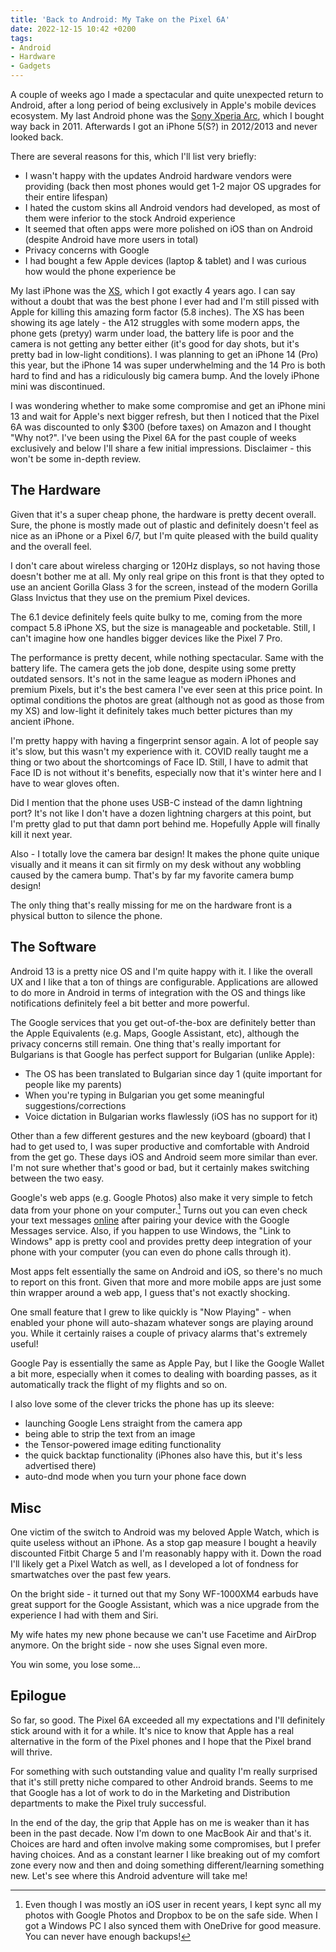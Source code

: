 ```yaml
---
title: 'Back to Android: My Take on the Pixel 6A'
date: 2022-12-15 10:42 +0200
tags:
- Android
- Hardware
- Gadgets
---
```


A couple of weeks ago I made a spectacular and quite unexpected return to
Android, after a long period of being exclusively in Apple's mobile devices
ecosystem. My last Android phone was the [Sony Xperia Arc](https://www.gsmarena.com/sony_ericsson_xperia_arc-3619.php), which I bought way back in 2011. Afterwards I got an iPhone 5(S?) in 2012/2013 and never looked back.

There are several reasons for this, which I'll list very briefly:

- I wasn't happy with the updates Android hardware vendors were providing (back then most phones would get 1-2 major OS upgrades for their entire lifespan)
- I hated the custom skins all Android vendors had developed, as most of them were inferior to the stock Android experience
- It seemed that often apps were more polished on iOS than on Android (despite Android have more users in total)
- Privacy concerns with Google
- I had bought a few Apple devices (laptop & tablet) and I was curious how would the phone experience be

My last iPhone was the [XS](https://www.gsmarena.com/apple_iphone_xs-9318.php),
which I got exactly 4 years ago. I can say without a doubt that was the best
phone I ever had and I'm still pissed with Apple for killing this amazing form
factor (5.8 inches). The XS has been showing its age lately - the A12 struggles
with some modern apps, the phone gets (pretyy) warm under load, the battery life
is poor and the camera is not getting any better either (it's good for day
shots, but it's pretty bad in low-light conditions). I was planning to
get an iPhone 14 (Pro) this year, but the iPhone 14 was super underwhelming and
the 14 Pro is both hard to find and has a ridiculously big camera bump. And the
lovely iPhone mini was discontinued.

I was wondering whether to make some compromise and get an iPhone mini 13 and
wait for Apple's next bigger refresh, but then I noticed that the Pixel 6A was
discounted to only $300 (before taxes) on Amazon and I thought "Why not?". I've
been using the Pixel 6A for the past couple of weeks exclusively and below I'll
share a few initial impressions. Disclaimer - this won't be some in-depth
review.

## The Hardware

Given that it's a super cheap phone, the hardware is pretty decent
overall. Sure, the phone is mostly made out of plastic and definitely doesn't
feel as nice as an iPhone or a Pixel 6/7, but I'm quite pleased with the build
quality and the overall feel.

I don't care about wireless charging or 120Hz displays, so not having those
doesn't bother me at all. My only real gripe on this front is that they opted to
use an ancient Gorilla Glass 3 for the screen, instead of the modern Gorilla
Glass Invictus that they use on the premium Pixel devices.

The 6.1 device definitely feels quite bulky to me, coming from the more compact
5.8 iPhone XS, but the size is manageable and pocketable. Still, I can't imagine
how one handles bigger devices like the Pixel 7 Pro.

The performance is pretty decent, while nothing spectacular. Same with the
battery life. The camera gets the job done, despite using some pretty outdated
sensors. It's not in the same league as modern iPhones and premium Pixels, but
it's the best camera I've ever seen at this price point. In optimal conditions
the photos are great (although not as good as those from my XS) and low-light it
definitely takes much better pictures than my ancient iPhone.

I'm pretty happy with having a fingerprint sensor again. A lot of people say
it's slow, but this wasn't my experience with it. COVID really taught me a thing
or two about the shortcomings of Face ID. Still, I have to admit that Face ID is not without it's benefits, especially now that it's winter here and I have to wear gloves often.

Did I mention that the phone uses USB-C instead of the damn lightning port? It's not
like I don't have a dozen lightning chargers at this point, but I'm pretty glad to
put that damn port behind me. Hopefully Apple will finally kill it next year.

Also - I totally love the camera bar design! It makes the phone quite unique visually and it means it can sit firmly on my desk without any wobbling caused by the camera bump. That's by far my favorite camera bump design!

The only thing that's really missing for me on the hardware front is a physical button to silence the phone.

## The Software

Android 13 is a pretty nice OS and I'm quite happy with it. I like the overall UX and I like that a ton of things are configurable. Applications are allowed to do more in Android in terms of integration with the OS and things like notifications definitely feel a bit better and more powerful.

The Google services that you get out-of-the-box are definitely better than the Apple Equivalents (e.g. Maps, Google Assistant, etc), although the privacy concerns still remain. One thing that's really important for Bulgarians is that Google has perfect support for Bulgarian (unlike Apple):

- The OS has been translated to Bulgarian since day 1 (quite important for people like my parents)
- When you're typing in Bulgarian you get some meaningful suggestions/corrections
- Voice dictation in Bulgarian works flawlessly (iOS has no support for it)

Other than a few different gestures and the new keyboard (gboard) that I had to get used to, I was super productive and comfortable with Android from the get go. These days iOS and Android seem more similar than ever. I'm not sure whether that's good or bad, but it certainly makes switching between the two easy.

Google's web apps (e.g. Google Photos) also make it very simple to fetch data from your phone on your computer.[^1] Turns out you can even check your text messages [online](https://messages.google.com/) after pairing your device with the Google Messages service. Also, if you happen to use Windows, the "Link to Windows" app is pretty cool and provides pretty deep integration of your phone with your computer (you can even do phone calls through it).

Most apps felt essentially the same on Android and iOS, so there's no much to report on this front. Given that more and more mobile apps are just some thin wrapper around a web app, I guess that's not exactly shocking.

One small feature that I grew to like quickly is "Now Playing" - when enabled your phone will auto-shazam whatever songs are playing around you. While it certainly raises a couple of privacy alarms that's extremely useful!

Google Pay is essentially the same as Apple Pay, but I like the Google Wallet a bit more, especially when it comes to dealing with boarding passes, as it automatically track the flight of my flights and so on.

I also love some of the clever tricks the phone has up its sleeve:

- launching Google Lens straight from the camera app
- being able to strip the text from an image
- the Tensor-powered image editing functionality
- the quick backtap functionality (iPhones also have this, but it's less advertised there)
- auto-dnd mode when you turn your phone face down

## Misc

One victim of the switch to Android was my beloved Apple Watch, which is quite useless without an iPhone. As a stop gap measure I bought a heavily discounted Fitbit Charge 5 and I'm reasonably happy with it. Down the road I'll likely get a Pixel Watch as well, as I developed a lot of fondness for smartwatches over the past few years.

On the bright side - it turned out that my Sony WF-1000XM4 earbuds have great support for the Google Assistant, which was a nice upgrade from the experience I had with them and Siri.

My wife hates my new phone because we can't use Facetime and AirDrop anymore. On the bright side - now she uses Signal even more.

You win some, you lose some...

## Epilogue

So far, so good. The Pixel 6A exceeded all my expectations and I'll definitely stick around with it for a while. It's nice to know that Apple has a real alternative in the form of the Pixel phones and I hope that the Pixel brand will thrive.

For something with such outstanding value and quality I'm really surprised that it's still pretty niche compared to other Android brands. Seems to me that Google has a lot of work to do in the Marketing and Distribution departments to make the Pixel truly successful.

In the end of the day, the grip that Apple has on me is weaker than it has been in the past decade. Now I'm down to one MacBook Air and that's it. Choices are hard and often involve making some compromises, but I prefer having choices. And as a constant learner I like breaking out of my comfort zone every now and then and doing something different/learning something new. Let's see where this Android adventure will take me!

[^1]: Even though I was mostly an iOS user in recent years, I kept sync all my photos with Google Photos and Dropbox to be on the safe side. When I got a Windows PC I also synced them with OneDrive for good measure. You can never have enough backups!
